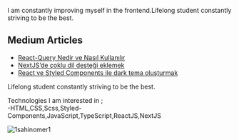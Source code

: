 <p> I am constantly improving myself in the frontend.Lifelong student constantly striving to be the best.
<br/>
  
  ##  Medium Articles
* [React-Query Nedir ve Nasıl Kullanılır](https://medium.com/@1sahinomer1/react-query-nedir-ve-nas%C4%B1l-kullan%C4%B1l%C4%B1r-ad92e8c35269)
* [NextJS’de çoklu dil desteği eklemek](https://1sahinomer1.medium.com/nextjsde-%C3%A7oklu-dil-deste%C4%9Fi-eklemek-d8e8e9a9d308)
* [React ve Styled Components ile dark tema oluşturmak](https://1sahinomer1.medium.com/react-ve-styled-components-ile-dark-tema-olu%C5%9Fturmak-b059176be63b)

  
Lifelong student constantly striving to be the best.</p><p> Technologies I am interested in ; <br/> -HTML,CSS,Scss,Styled-Components,JavaScript,TypeScript,ReactJS,NextJS</p>
<p><img src="https://komarev.com/ghpvc/?username=1sahinomer1" alt="1sahinomer1"/></p>
